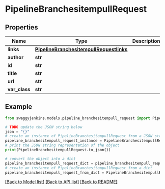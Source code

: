 # PipelineBranchesitempullRequest


## Properties

Name | Type | Description | Notes
------------ | ------------- | ------------- | -------------
**links** | [**PipelineBranchesitempullRequestlinks**](PipelineBranchesitempullRequestlinks.md) |  | [optional] 
**author** | **str** |  | [optional] 
**id** | **str** |  | [optional] 
**title** | **str** |  | [optional] 
**url** | **str** |  | [optional] 
**var_class** | **str** |  | [optional] 

## Example

```python
from swaggyjenkins.models.pipeline_branchesitempull_request import PipelineBranchesitempullRequest

# TODO update the JSON string below
json = "{}"
# create an instance of PipelineBranchesitempullRequest from a JSON string
pipeline_branchesitempull_request_instance = PipelineBranchesitempullRequest.from_json(json)
# print the JSON string representation of the object
print(PipelineBranchesitempullRequest.to_json())

# convert the object into a dict
pipeline_branchesitempull_request_dict = pipeline_branchesitempull_request_instance.to_dict()
# create an instance of PipelineBranchesitempullRequest from a dict
pipeline_branchesitempull_request_from_dict = PipelineBranchesitempullRequest.from_dict(pipeline_branchesitempull_request_dict)
```
[[Back to Model list]](../README.md#documentation-for-models) [[Back to API list]](../README.md#documentation-for-api-endpoints) [[Back to README]](../README.md)


